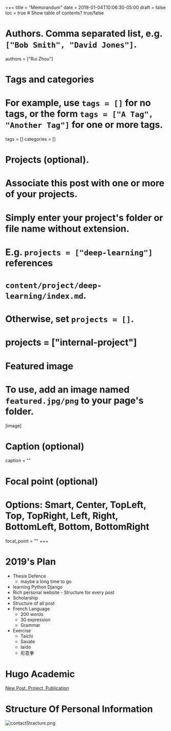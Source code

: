 +++
title = "Memorandum"
date = 2019-01-04T10:06:30-05:00
draft = false
toc = true  # Show table of contents? true/false

# Authors. Comma separated list, e.g. `["Bob Smith", "David Jones"]`.
authors = ["Rui Zhou"]

# Tags and categories
# For example, use `tags = []` for no tags, or the form `tags = ["A Tag", "Another Tag"]` for one or more tags.
tags = []
categories = []

# Projects (optional).
#   Associate this post with one or more of your projects.
#   Simply enter your project's folder or file name without extension.
#   E.g. `projects = ["deep-learning"]` references
#   `content/project/deep-learning/index.md`.
#   Otherwise, set `projects = []`.
# projects = ["internal-project"]

# Featured image
# To use, add an image named `featured.jpg/png` to your page's folder.
[image]
  # Caption (optional)
  caption = ""

  # Focal point (optional)
  # Options: Smart, Center, TopLeft, Top, TopRight, Left, Right, BottomLeft, Bottom, BottomRight
  focal_point = ""
+++
# 2019's Plan

- Thesis Defence
    - maybe a long time to go
- learning Python Django
- Rich personal website - Structure for every post
- Scholarship
- Structure of all post
- French Language
    - 200 words
    - 30 expression
    - Grammar
- Exercise
    - Taichi
    - Savate
    - Iaido
    - 形意拳

# Hugo Academic

[New Post, Project, Publication](https://sourcethemes.com/academic/docs/managing-content/#create-a-blog-post)

# Structure Of Personal Information

![contactStracture.png](https://a.photo/images/2019/01/04/contactStracture.png)

